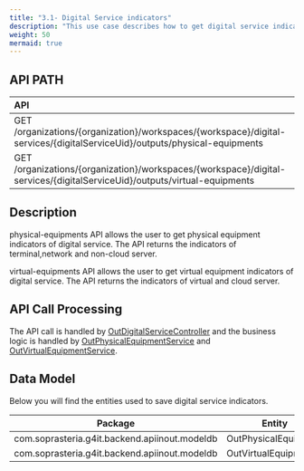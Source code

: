 ```yaml
---
title: "3.1- Digital Service indicators"
description: "This use case describes how to get digital service indicators"
weight: 50
mermaid: true
---
```


## API PATH

| API                                                                                                                       | Swagger                                                                                                                                 | Use Cases                                                                                                                       |
|:--------------------------------------------------------------------------------------------------------------------------|-----------------------------------------------------------------------------------------------------------------------------------------|:--------------------------------------------------------------------------------------------------------------------------------|
| GET /organizations/{organization}/workspaces/{workspace}/digital-services/{digitalServiceUid}/outputs/physical-equipments | [Input/Output](https://saas-g4it.com/api/swagger-ui/index.html#/digital-service-outputs/getDigitalServiceOutputsPhysicalEquipmentsRest) | [Visualise digital service]({{% ref "/2-functional-documentation/use_cases/uc_digital_services/uc5_visualize_footprint.md" %}}) |
| GET /organizations/{organization}/workspaces/{workspace}/digital-services/{digitalServiceUid}/outputs/virtual-equipments  | [Input/Output](https://saas-g4it.com/api/swagger-ui/index.html#/digital-service-outputs/getDigitalServiceOutputsVirtualEquipmentsRest)  | [Visualise digital service]({{% ref "/2-functional-documentation/use_cases/uc_digital_services/uc5_visualize_footprint.md" %}}) |

## Description

physical-equipments API allows the user to get physical equipment indicators of digital service. The API returns the
indicators of terminal,network and non-cloud server.

virtual-equipments API allows the user to get virtual equipment indicators of digital service. The API returns the
indicators of virtual and cloud server.

## API Call Processing

The API call is handled
by [OutDigitalServiceController](https://github.com/G4ITTeam/g4it/blob/main/services/backend/src/main/java/com/soprasteria/g4it/backend/apiinout/controller/OutDigitalServiceController.java)
and the business logic is handled
by [OutPhysicalEquipmentService](https://github.com/G4ITTeam/g4it/blob/main/services/backend/src/main/java/com/soprasteria/g4it/backend/apiinout/business/OutPhysicalEquipmentService.java)
and [OutVirtualEquipmentService](https://github.com/G4ITTeam/g4it/blob/main/services/backend/src/main/java/com/soprasteria/g4it/backend/apiinout/business/OutVirtualEquipmentService.java).

## Data Model

Below you will find the entities used to save digital service indicators.

| Package                                       | Entity               | table                                                                                                                           |
|-----------------------------------------------|----------------------|---------------------------------------------------------------------------------------------------------------------------------|
| com.soprasteria.g4it.backend.apiinout.modeldb | OutPhysicalEquipment | [out_physical_equipment](../../db_documentation/information_system_and_digital_service_output_data/digital_service_output_data) |
| com.soprasteria.g4it.backend.apiinout.modeldb | OutVirtualEquipment  | [out_virtual_equipment](../../db_documentation/information_system_and_digital_service_output_data/digital_service_output_data)  |

